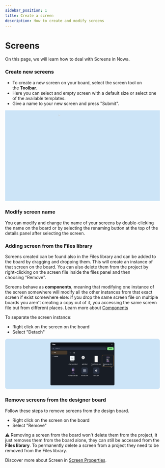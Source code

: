 ```yaml
---
sidebar_position: 1
title: Create a screen
description: How to create and modify screens
---
```


# Screens
On this page, we will learn how to deal with Screens in Nowa.

### Create new screens

- To create a new screen on your board, select the screen tool on the **Toolbar**.
- Here you can select and empty screen with a default size or select one of the available templates.
- Give a name to your new screen and press "Submit".

![](./img/screengif.gif)

### Modify screen name

You can modify and change the name of your screens by double-clicking the name on the board or by selecting the renaming button at the top of the details panel after selecting the screen.

### Adding screen from the Files library

Screens created can be found also in the Files library and can be added to the board by dragging and dropping them. This will create an instance of that screen on the board. You can also delete them from the project by right-clicking on the screen file inside the files panel and then choosing "Remove".

Screens behave as **components**, meaning that modifying one instance of the screen somewhere will modify all the other instances from that exact screen if exist somewhere else: if you drop the same screen file on multiple boards you aren't creating a copy out of it, you accessing the same screen file but from different places. Learn more about [Components](../components.md)

To separate the screen instance:
- Right click on the screen on the board
- Select "Detach"

![](./img/toolbarassets_panel.png)

### Remove screens from the designer board

Follow these steps to remove screens from the design board.
- Right click on the screen on the board
- Select "Remove"

⚠️ Removing a screen from the board won't delete them from the project, it just removes them from the board alone, they can still be accessed from the **Files library**.
To permanently delete a screen from a project they need to be removed from the Files library.

Discover more about Screen in [Screen Properties](./screen_properties.md).


